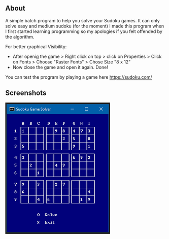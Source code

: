 ## About
A simple batch program to help you solve your Sudoku games.
It can only solve easy and medium sudoku (for the moment) 
I made this program when I first started learning programming so my apologies if you felt offended by the algorithm.

For better graphical Visibility:

 - After openig the game > Right click on top > click on Properties > Click on Fonts > Choose "Raster Fonts" > Chose Size "8 x 12"
 - Now close the game and open it again. Done!

You can test the program by playing a game here https://sudoku.com/

## Screenshots
![](https://raw.githubusercontent.com/Psi505/Sudoku-Game-Solver/main/Screenshot.png)
